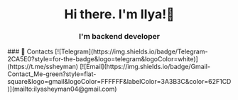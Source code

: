 <h1 align="center">Hi there. I'm Ilya!👋</h1>
<h3 align="center">I'm backend developer</h3>
### 🔗 Contacts 
[![Telegram](https://img.shields.io/badge/Telegram-2CA5E0?style=for-the-badge&logo=telegram&logoColor=white)](https://t.me/ssheyman)
[![Email](https://img.shields.io/badge/Gmail-Contact_Me-green?style=flat-square&logo=gmail&logoColor=FFFFFF&labelColor=3A3B3C&color=62F1CD)](mailto:ilyasheyman04@gmail.com)               
